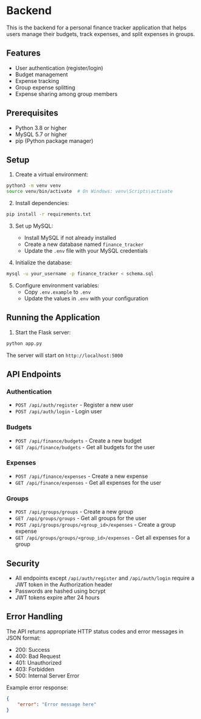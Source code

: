 # Backend

This is the backend for a personal finance tracker application that helps users manage their budgets, track expenses, and split expenses in groups.

## Features

- User authentication (register/login)
- Budget management
- Expense tracking
- Group expense splitting
- Expense sharing among group members

## Prerequisites

- Python 3.8 or higher
- MySQL 5.7 or higher
- pip (Python package manager)

## Setup

1. Create a virtual environment:
```bash
python3 -m venv venv
source venv/bin/activate  # On Windows: venv\Scripts\activate
```

2. Install dependencies:
```bash
pip install -r requirements.txt
```

3. Set up MySQL:
   - Install MySQL if not already installed
   - Create a new database named `finance_tracker`
   - Update the `.env` file with your MySQL credentials

4. Initialize the database:
```bash
mysql -u your_username -p finance_tracker < schema.sql
```

5. Configure environment variables:
   - Copy `.env.example` to `.env`
   - Update the values in `.env` with your configuration

## Running the Application

1. Start the Flask server:
```bash
python app.py
```

The server will start on `http://localhost:5000`

## API Endpoints

### Authentication
- `POST /api/auth/register` - Register a new user
- `POST /api/auth/login` - Login user

### Budgets
- `POST /api/finance/budgets` - Create a new budget
- `GET /api/finance/budgets` - Get all budgets for the user

### Expenses
- `POST /api/finance/expenses` - Create a new expense
- `GET /api/finance/expenses` - Get all expenses for the user

### Groups
- `POST /api/groups/groups` - Create a new group
- `GET /api/groups/groups` - Get all groups for the user
- `POST /api/groups/groups/<group_id>/expenses` - Create a group expense
- `GET /api/groups/groups/<group_id>/expenses` - Get all expenses for a group

## Security

- All endpoints except `/api/auth/register` and `/api/auth/login` require a JWT token in the Authorization header
- Passwords are hashed using bcrypt
- JWT tokens expire after 24 hours

## Error Handling

The API returns appropriate HTTP status codes and error messages in JSON format:
- 200: Success
- 400: Bad Request
- 401: Unauthorized
- 403: Forbidden
- 500: Internal Server Error

Example error response:
```json
{
    "error": "Error message here"
}
``` 
